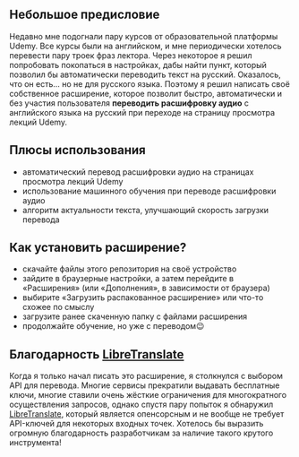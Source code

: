## Небольшое предисловие

Недавно мне подогнали пару курсов от образовательной платформы Udemy. Все курсы были на английском, и мне периодически хотелось перевести пару троек фраз лектора. Через некоторое я решил попробовать покопаться в настройках, дабы найти пункт, который позволил бы автоматически переводить текст на русский. Оказалось, что он есть... но не для русского языка. Поэтому я решил написать своё собственное расширение, которое позволит быстро, автоматически и без участия пользователя **переводить расшифровку аудио** с английского языка на русский при переходе на страницу просмотра лекций Udemy.

## Плюсы использования

- автоматический перевод расшифровки аудио на страницах просмотра лекций Udemy
- использование машинного обучения при переводе расшифровки аудио
- алгоритм актуальности текста, улучшающий скорость загрузки перевода

## Как установить расширение?

- скачайте файлы этого репозитория на своё устройство
- зайдите в браузерные настройки, а затем перейдите в «Расширения» (или «Дополнения», в зависимости от браузера)
- выбирите «Загрузить распакованное расширение» или что-то схожее по смыслу
- загрузите ранее скаченную папку с файлами расширения
- продолжайте обучение, но уже с переводом😉

## Благодарность [LibreTranslate](https://libretranslate.com/)

Когда я только начал писать это расширение, я столкнулся с выбором API для перевода. Многие сервисы прекратили выдавать бесплатные ключи, многие ставили очень жёсткие ограничения для многократного осуществления запросов, однако спустя пару попыток я обнаружил [LibreTranslate](https://libretranslate.com/), который является опенсорсным и не вообще не требует API-ключей для некоторых входных точек. Хотелось бы выразить огромную благодарность разработчикам за наличие такого крутого инструмента!
